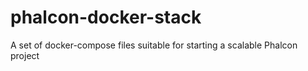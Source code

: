 # phalcon-docker-stack
A set of docker-compose files suitable for starting a scalable Phalcon project

